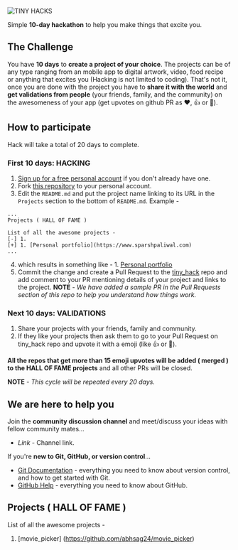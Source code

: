 

![TINY HACKS](https://github.com/TinyHacks/tiny_hack/blob/master/assets/th_tiny_hack.png)

Simple **10-day hackathon** to help you make things that excite you.

## The Challenge
You have **10 days** to **create a project of your choice**. The projects can be of any type ranging from an mobile app to digital artwork, video, food recipe or anything that excites you (Hacking is not limited to coding). That's not it, once you are done with the project you have to **share it with the world** and **get validations from people** (your friends, family, and the community) on the awesomeness of your app (get upvotes on github PR as :heart:, :thumbsup: or :tada:).

## How to participate

Hack will take a total of 20 days to complete.
### First 10 days: HACKING
1. [Sign up for a free personal account](https://github.com/join) if you don't already have one.
2. Fork [this repository](https://github.com/TinyHacks/tiny_hack) to your personal account.
3. Edit the `README.md` and put the project name linking to its URL in the `Projects` section to the bottom of `README.md`. Example - 
 ```
 ...
Projects ( HALL OF FAME )

List of all the awesome projects - 
[-] 1.
[+] 1. [Personal portfolio](https://www.sparshpaliwal.com)
...
```
4. which results in something like -  1. [Personal portfolio](https://www.sparshpaliwal.com)
5. Commit the change and create a Pull Request to the [tiny_hack](https://github.com/TinyHacks/tiny_hack)  repo and add comment to your PR mentioning details of your project and links to the project.
**NOTE** - *We have added a sample PR in the Pull Requests section of this repo to help you understand how things work.*


### Next 10 days: VALIDATIONS
1. Share your projects with your friends, family and community.
2. If they like your projects then ask them to go to your Pull Request on tiny_hack repo and upvote it with a emoji (like :thumbsup: or :tada:). 

**All the repos that get more than 15 emoji upvotes will be added ( merged ) to the HALL OF FAME projects** and all other PRs will be closed.

**NOTE** - *This cycle will be repeated every 20 days.*

## We are here to help you
Join the **community discussion channel** and meet/discuss your ideas with fellow community mates...
*  *Link* - Channel link.

If you're **new to Git, GitHub, or version control**…

* [Git Documentation](https://git-scm.com/documentation) - everything you need to know about version control, and how to get started with Git.
* [GitHub Help](https://help.github.com/) - everything you need to know about GitHub.


## Projects ( HALL OF FAME )

List of all the awesome projects - 

1. [movie_picker] (https://github.com/abhsag24/movie_picker)
